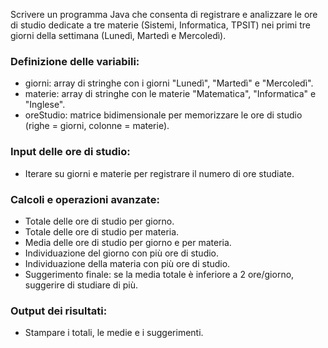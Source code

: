 Scrivere un programma Java che consenta di registrare e analizzare le ore di studio dedicate a tre materie (Sistemi, Informatica, TPSIT) nei primi tre giorni della settimana (Lunedì, Martedì e Mercoledì).


### Definizione delle variabili:
- giorni: array di stringhe con i giorni "Lunedì", "Martedì" e "Mercoledì".
- materie: array di stringhe con le materie "Matematica", "Informatica" e "Inglese".
- oreStudio: matrice bidimensionale per memorizzare le ore di studio (righe = giorni, colonne = materie).
### Input delle ore di studio:
- Iterare su giorni e materie per registrare il numero di ore studiate.
### Calcoli e operazioni avanzate:
- Totale delle ore di studio per giorno.
- Totale delle ore di studio per materia.
- Media delle ore di studio per giorno e per materia.
- Individuazione del giorno con più ore di studio.
- Individuazione della materia con più ore di studio.
- Suggerimento finale: se la media totale è inferiore a 2 ore/giorno, suggerire di studiare di più.
### Output dei risultati:
- Stampare i totali, le medie e i suggerimenti.
